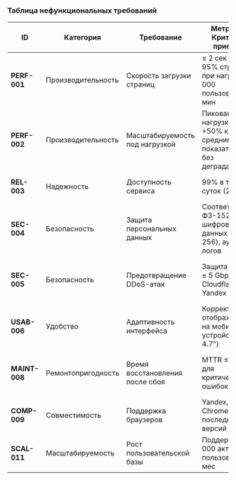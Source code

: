 ### Таблица нефункциональных требований
| ID       | Категория         | Требование                          | Метрика / Критерий приемки                                    | Приоритет MVP | Комментарий для MVP                                        |  
|----------|-------------------|-------------------------------------|---------------------------------------------------------------|---------------|-----------------------------------------------------------|  
| **PERF-001** | Производительность | Скорость загрузки страниц           | ≤ 2 сек для 95% страниц при нагрузке 1 000 пользователей/мин  | Must          | Оптимизация изображений, кэширование статики              |  
| **PERF-002** | Производительность | Масштабируемость под нагрузкой      | Пиковая нагрузка: +50% к средним показателям без деградации   | Should        | Автоскейлинг в облаке (например, Yandex.Cloud)            |  
| **REL-003**  | Надежность       | Доступность сервиса                 | 99% в течении суток (24х7)                                    | Should          | Резервирование в 1 ЦОД; ночное ТО допускается             |  
| **SEC-004**  | Безопасность     | Защита персональных данных          | Соответствие ФЗ-152: шифрование данных (AES-256), аудит логов | Could (?)     | Базовое шифрование; детальный аудит – в будущих версиях   |  
| **SEC-005**  | Безопасность     | Предотвращение DDoS-атак            | Защита от атак ≤ 5 Gbps через Cloudflare или Yandex Shield    | Could         | Использовать стандартные решения облачного провайдера     |  
| **USAB-006** | Удобство        | Адаптивность интерфейса             | Корректное отображение на мобильных устройствах (≥ 4.7")      | Should          | Mobile-first верстка для ключевых страниц (каталог, заказ)|  
| **MAINT-008**| Ремонтопригодность | Время восстановления после сбоя    | MTTR ≤ 30 мин для критических ошибок                          | Could         | Мониторинг через Sentry/Zabbix; ручное восстановление     |  
| **COMP-009** | Совместимость   | Поддержка браузеров                 | Yandex, Chrome последних 2 версий                             | Must          | Отказ от IE11 для экономии ресурсов                       |  
| **SCAL-011** | Масштабируемость| Рост пользовательской базы          | Поддержка 50 000 активных пользователей/мес                   | Should        | Архитектура с разделением БД и приложения                 |  
